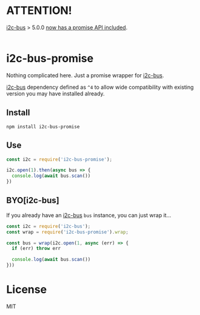 # **ATTENTION!**
[i2c-bus](https://www.npmjs.com/package/i2c-bus) > 5.0.0 [now has a promise API included](https://github.com/fivdi/i2c-bus#september-2019-i2c-bus-v500-released-with-the-following-changes).
<br>
<br>

# i2c-bus-promise

Nothing complicated here. Just a promise wrapper for [i2c-bus](https://www.npmjs.com/package/i2c-bus).

[i2c-bus](https://www.npmjs.com/package/i2c-bus) dependency defined as `^4` to allow wide compatibility with existing version you may have installed already.

## Install
```
npm install i2c-bus-promise
```

## Use
```js
const i2c = require('i2c-bus-promise');

i2c.open(1).then(async bus => {
  console.log(await bus.scan())
})
```


## BYO[i2c-bus]
If you already have an [i2c-bus](https://www.npmjs.com/package/i2c-bus) `bus` instance, you can just wrap it...

```js
const i2c = require('i2c-bus');
const wrap = require('i2c-bus-promise').wrap;

const bus = wrap(i2c.open(1, async (err) => {
  if (err) throw err

  console.log(await bus.scan())
}))
```
# License
MIT
